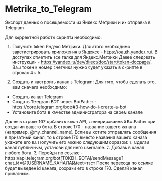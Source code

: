 # Metrika_to_Telegram
Экспорт данных о посещаемости из Яндекс Метрики и их отправка в Telegram

Для корректной работы скрипта необходимо:

1. Получить token Яндекс Метрики.
Для этого необходимо зарегистрировать приложения в Яндексе - https://oauth.yandex.ru/. В доступах отметить все галки для Яндекс.Метрики
Далее следовать инструкции - https://yandex.ru/dev/direct/doc/start/token-docpage/. Ваш токен и номер счетчика нужно будет указать в скрипте в строках 4 и 5.

2. Создать и настроить канал в Telegram:
Для того, чтобы сделать это, вам сначала необходимо:
<ul>
<li>Создать канал Telegram</li>
<li>Создать Telegram BOT через BotFather - https://core.telegram.org/bots#3-how-do-i-create-a-bot</li>
<li>Установите бота в качестве администратора на своем канале</li>
</ul>
Далее в строке 167 добавить ключ API, сгенерированный BotFather при создании вашего бота.
В строке 170 - название вашего канала (например, @my_channel_name).
Если вы хотите отправлять сообщения в приватный канал, то в строке 170 вместо названия вашего канала укажите его ID. Получить его можно следующим образом:
1. Сделай канал публичным, установи для него username.
2. Добавь в канал любого бота.
3. Перейди по ссылке - https://api.telegram.org/bot[ТОКЕН_БОТА]/sendMessage?chat_id=@[USERNAME_КАНАЛА]&text=тест
После перехода по ссылке будет выведен id канала, сохрани его в строке 170.
Сделай канал приватным.

